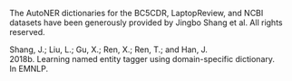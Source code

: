 The AutoNER dictionaries for the BC5CDR, LaptopReview, and NCBI datasets have been 
generously provided by Jingbo Shang et al. All rights reserved.

Shang, J.; Liu, L.; Gu, X.; Ren, X.; Ren, T.; and Han, J.   
2018b. Learning named entity tagger using domain-specific dictionary.  
In EMNLP.